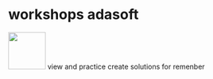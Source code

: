 # workshops adasoft
<img src="https://user-images.githubusercontent.com/57869273/200660903-304f5c35-4b60-409e-81b9-0dc7570c96f2.png" width="75">
view and practice create solutions for remenber



